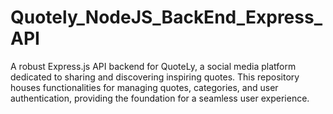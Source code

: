 # Quotely_NodeJS_BackEnd_Express_API
A robust Express.js API backend for QuoteLy, a social media platform dedicated to sharing and discovering inspiring quotes. This repository houses functionalities for managing quotes, categories, and user authentication, providing the foundation for a seamless user experience.
